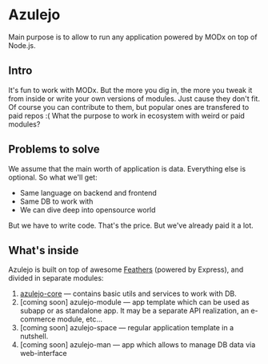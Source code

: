 # Azulejo

Main purpose is to allow to run any application powered by MODx on top of Node.js.

## Intro
It's fun to work with MODx. But the more you dig in, the more you tweak it from inside or write your own versions of modules. Just cause they don\'t fit. Of course you can contribute to them, but popular ones are transfered to paid repos :( What the purpose to work in ecosystem with weird or paid modules?

## Problems to solve
We assume that the main worth of application is data. Everything else is optional. So what we'll get:
- Same language on backend and frontend
- Same DB to work with
- We can dive deep into opensource world

But we have to write code. That's the price. But we've already paid it a lot.

## What's inside
Azulejo is built on top of awesome [Feathers](http://feathersjs.com/) (powered by Express), and divided in separate modules:
1. [azulejo-core](https://github.com/indieDevelopments/azulejo-core) — contains basic utils and services to work with DB.
2. [coming soon] azulejo-module — app template which can be used as subapp or as standalone app. It may be a separate API realization, an e-commerce module, etc…
3. [coming soon] azulejo-space — regular application template in a nutshell.
4. [coming soon] azulejo-man — app which allows to manage DB data via web-interface




